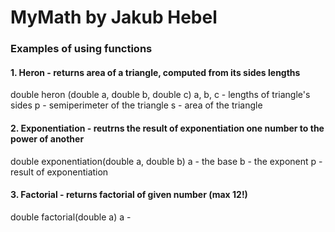 # MyMath by Jakub Hebel
### Examples of using functions
#### 1. Heron - returns area of a triangle, computed from its sides lengths
double heron (double a, double b, double c)
a, b, c - lengths of triangle's sides
p - semiperimeter of the triangle
s - area of the triangle

#### 2. Exponentiation - reutrns the result of exponentiation one number to the power of another
double exponentiation(double a, double b)
a - the base
b - the exponent
p - result of exponentiation

#### 3. Factorial - returns factorial of given number (max 12!)
double factorial(double a)
a - 
